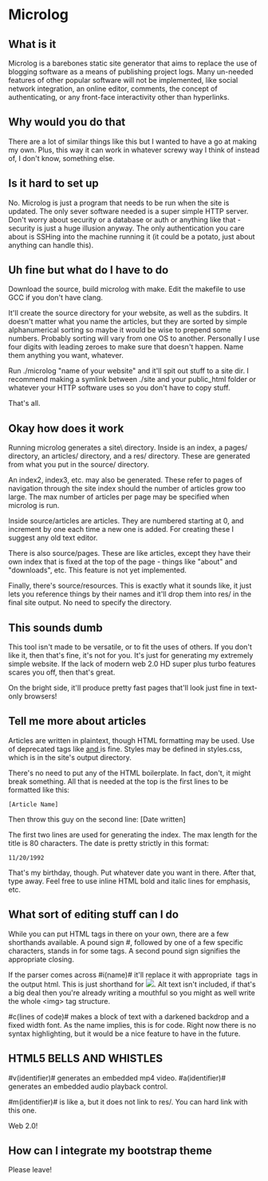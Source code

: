 Microlog
========

What is it
----------
Microlog is a barebones static site generator that aims to replace the use of
blogging software as a means of publishing project logs. Many un-needed 
features of other popular software will not be implemented, like social network
integration, an online editor, comments, the concept of authenticating, or
any front-face interactivity other than hyperlinks.

Why would you do that
---------------------
There are a lot of similar things like this but I wanted to have a go at
making my own. Plus, this way it can work in whatever screwy way I think of
instead of, I don't know, something else.

Is it hard to set up
--------------------
No. Microlog is just a program that needs to be run when the site is updated.
The only sever software needed is a super simple HTTP server. Don't worry about
security or a database or auth or anything like that - security is just a huge
illusion anyway. The only authentication you care about is SSHing into the 
machine running it (it could be a potato, just about anything can handle this).

Uh fine but what do I have to do
--------------------------------
Download the source, build microlog with make. Edit the makefile to use GCC
if you don't have clang. 

It'll create the source directory for your website, as well as the subdirs.
It doesn't matter what you name the articles, but they are sorted by simple
alphanumerical sorting so maybe it would be wise to prepend some numbers. 
Probably sorting will vary from one OS to another. Personally I use four 
digits with leading zeroes to make sure that doesn't happen. Name them anything
you want, whatever. 

Run ./microlog "name of your website" and it'll spit out stuff to a site dir.
I recommend making a symlink between ./site and your public_html folder or 
whatever your HTTP software uses so you don't have to copy stuff.

That's all.

Okay how does it work
--------------------
Running microlog generates a site\ directory. Inside is an index, a pages/
directory, an articles/ directory, and a res/ directory. These are generated 
from what you put in the source/ directory.

An index2, index3, etc. may also be generated. These refer to pages of
navigation through the site index should the number of articles grow too large.
The max number of articles per page may be specified when microlog is run.

Inside source/articles are articles. They are numbered starting at 0, and 
increment by one each time a new one is added. For creating these I suggest
any old text editor. 

There is also source/pages. These are like articles, except they have their
own index that is fixed at the top of the page - things like "about" and 
"downloads", etc. This feature is not yet implemented.

Finally, there's source/resources. This is exactly what it sounds like, it just
lets you reference things by their names and it'll drop them into res/ in
the final site output. No need to specify the directory.

This sounds dumb
----------------
This tool isn't made to be versatile, or to fit the uses of others. If you 
don't like it, then that's fine, it's not for you. It's just for generating my
extremely simple website. If the lack of modern web 2.0 HD super plus turbo
features scares you off, then that's great.

On the bright side, it'll produce pretty fast pages that'll look just fine in
text-only browsers!

Tell me more about articles
---------------------------
Articles are written in plaintext, though HTML formatting may be used. Use of
deprecated tags like <u> and </u> is fine. Styles may be defined in styles.css,
which is in the site's output directory.

There's no need to put any of the HTML boilerplate. In fact, don't, it might
break something. All that is needed at the top is the first lines to be
formatted like this:

    [Article Name]

Then throw this guy on the second line:
    [Date written]

The first two lines are used for generating the index. The max length for the
title is 80 characters. The date is pretty strictly in this format:

    11/20/1992

That's my birthday, though. Put whatever date you want in there.
After that, type away. Feel free to use inline HTML bold and italic lines 
for emphasis, etc.

What sort of editing stuff can I do
-----------------------------------
While you can put HTML tags in there on your own, there are a few shorthands
available. A pound sign #, followed by one of a few specific characters, stands
in for some tags. A second pound sign signifies the appropriate closing.

If the parser comes across \#i(name)# it'll replace it with appropriate <img>
tags in the output html. This is just shorthand for <img src="res/name" />. Alt
text isn't included, if that's a big deal then you're already writing a
mouthful so you might as well write the whole \<img> tag structure.

\#c(lines of code)# makes a block of text with a darkened backdrop and a fixed
width font. As the name implies, this is for code. Right now there is no syntax
highlighting, but it would be a nice feature to have in the future.

HTML5 BELLS AND WHISTLES
------------------------
\#v(identifier)# generates an embedded mp4 video.
\#a(identifier)# generates an embedded audio playback control.

\#m(identifier)# is like a, but it does not link to res/. You can hard link with
this one.

Web 2.0!

How can I integrate my bootstrap theme
--------------------------------------
Please leave!
